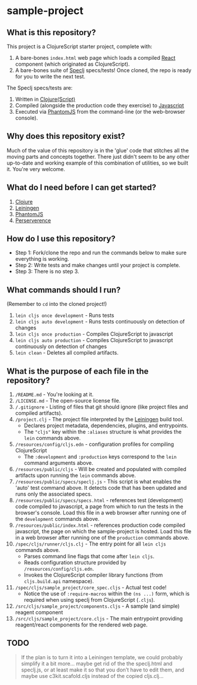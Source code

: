 # sample-project


## What is this repository?

This project is a ClojureScript starter project, complete with:

1. A bare-bones `index.html` web page which loads a compiled [React](https://reactjs.org/) component (which originated as ClojureScript).
1. A bare-bones suite of [Speclj](https://github.com/slagyr/speclj) specs/tests! Once cloned, the repo is ready for you to write the next test.

The Speclj specs/tests are:

1. Written in [Clojure](https://clojure.org)[(Script)](https://clojurescript.org/)
2. Compiled (alongside the production code they exercise) to [Javascript](https://developer.mozilla.org/en-US/docs/Web/JavaScript) 
3. Executed via [PhantomJS](https://phantomjs.org/) from the command-line (or the web-browser console).


## Why does this repository exist?

Much of the value of this repository is in the 'glue' code that stitches all the moving parts and concepts together. There just didn't seem to be any other up-to-date and working example of this combination of utilities, so we built it. You're very welcome.


## What do I need before I can get started?

1. [Clojure](https://clojure.org/)
1. [Leiningen](https://leiningen.org/)
1. [PhantomJS](https://phantomjs.org/)
1. [Perserverence](https://www.dictionary.com/browse/perseverance)


## How do I use this repository?

- Step 1: Fork/clone the repo and run the commands below to make sure everything is working.
- Step 2: Write tests and make changes until your project is complete.
- Step 3: There is no step 3.


## What commands should I run?

(Remember to `cd` into the cloned project!)

1. `lein cljs once development` - Runs tests
1. `lein cljs auto development` - Runs tests continuously on detection of changes
1. `lein cljs once production` - Compiles ClojureScript to javascript
1. `lein cljs auto production` - Compiles ClojureScript to javascript continuously on detection of changes
1. `lein clean` - Deletes all compiled artifacts.


## What is the purpose of each file in the repository?

1. `/README.md` - You're looking at it.
1. `/LICENSE.md` - The open-source license file.
1. `/.gitignore` - Listing of files that git should ignore (like project files and compiled artifacts).
1. `/project.clj` - The project file interpreted by the [Leiningen](https://leiningen.org/) build tool.
	- Declares project metadata, dependencies, plugins, and entrypoints.
	- The `"cljs"` key within the `:aliases` structure is what provides the `lein` commands above.
1. `/resources/config/cljs.edn` - configuration profiles for compiling ClojureScript
	- The `:development` and `:production` keys correspond to the `lein` command arguments above.
1. `/resources/public/cljs` - Will be created and populated with compiled artifacts upon running the `lein` commands above.
1. `/resources/public/specs/speclj.js` - This script is what enables the 'auto' test command above. It detects code that has been updated and runs only the associated specs.
1. `/resources/public/specs/specs.html` - references test (development) code compiled to javascript, a page from which to run the tests in the browser's console. Load this file in a web browser after running one of the `development` commands above.
1. `/resources/public/index.html` - references production code compiled javascript, the page on which the sample-project is hosted. Load this file in a web browser after running one of the `production` commands above.
1. `/spec/cljs/runner/cljs.clj` - The entry point for all `lein cljs` commands above.
	- Parses command line flags that come after `lein cljs`.
	- Reads configuration structure provided by `/resources/config/cljs.edn`.
	- Invokes the ClojureScript compiler library functions (from `cljs.build.api` namespace).
1. `/spec/cljs/sample_project/core_spec.cljs` - Actual test code!
	- Notice the use of `:require-macros` within the `(ns ...)` form, which is required when using speclj from ClojureScript (`.cljs`).
1. `/src/cljs/sample_project/components.cljs` - A sample (and simple) reagent component
1. `/src/cljs/sample_project/core.cljs` - The main entrypoint providing reagent/react components for the rendered web page.


## TODO

> If the plan is to turn it into a Leiningen template, we could probably simplify it a bit more... maybe get rid of the the speclj.html and speclj.js, or at least make it so that you don’t have to edit them, and maybe use c3kit.scafold.cljs instead of the copied cljs.clj...

